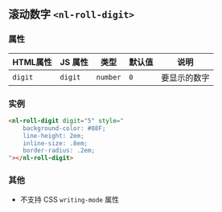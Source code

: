 滚动数字 `<nl-roll-digit>`
------------------------

### 属性

| HTML属性    | JS 属性     | 类型     | 默认值 | 说明           |
| ----------- | ----------- | -------- | ------ | -------------- |
| `digit` | `digit` | `number` | `0`  | 要显示的数字 |

### 实例

```html
<nl-roll-digit digit="5" style="
	background-color: #88F;
	line-height: 2em;
	inline-size: .8em;
	border-radius: .2em;
"></nl-roll-digit>
```

### 其他

- 不支持 CSS `writing-mode` 属性

